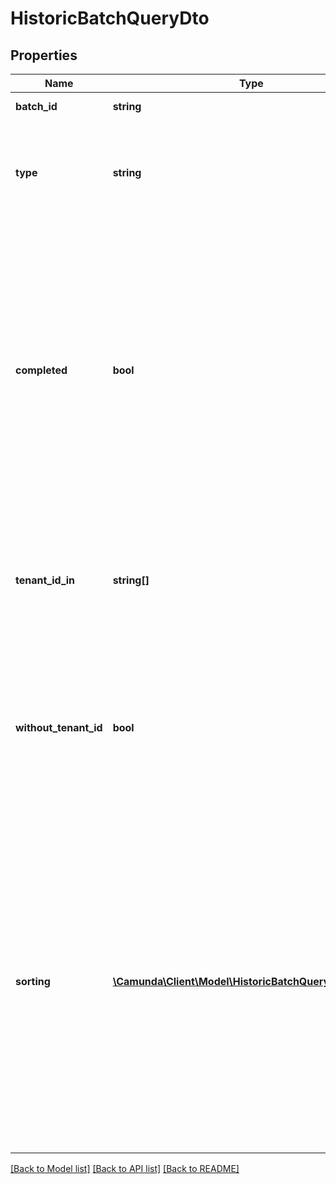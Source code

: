 # HistoricBatchQueryDto

## Properties
Name | Type | Description | Notes
------------ | ------------- | ------------- | -------------
**batch_id** | **string** | Filter by batch id. | [optional] 
**type** | **string** | Filter by batch type. See the [User Guide](https://docs.camunda.org/manual/7.21/user-guide/process-engine/batch/#creating-a-batch) for more information about batch types. | [optional] 
**completed** | **bool** | Filter completed or not completed batches. If the value is &#x60;true&#x60;, only completed batches, i.e., end time is set, are returned. Otherwise, if the value is &#x60;false&#x60;, only running batches, i.e., end time is null, are returned. | [optional] 
**tenant_id_in** | **string[]** | Filter by a comma-separated list of tenant ids. A batch matches if it has one of the given tenant ids. | [optional] 
**without_tenant_id** | **bool** | Only include batches which belong to no tenant. Value can effectively only be &#x60;true&#x60;, as &#x60;false&#x60; is the default behavior. | [optional] 
**sorting** | [**\Camunda\Client\Model\HistoricBatchQueryDtoSorting[]**](HistoricBatchQueryDtoSorting.md) | An array of criteria to sort the result by. Each element of the array is                        an object that specifies one ordering. The position in the array                        identifies the rank of an ordering, i.e., whether it is primary, secondary,                        etc. Has no effect for the &#x60;/count&#x60; endpoint | [optional] 

[[Back to Model list]](../../README.md#documentation-for-models) [[Back to API list]](../../README.md#documentation-for-api-endpoints) [[Back to README]](../../README.md)

